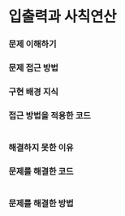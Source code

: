 # 입출력과 사칙연산

### 문제 이해하기


### 문제 접근 방법


### 구현 배경 지식


### 접근 방법을 적용한 코드
```javascript

```
### 해결하지 못한 이유


### 문제를 해결한 코드
```javascript

```

### 문제를 해결한 방법
